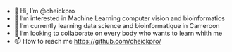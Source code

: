 - 👋 Hi, I’m @cheickpro
- 👀 I’m interested in Machine Learning computer vision and bioinformatics
- 🌱 I’m currently learning data science and bioinformatique in Cameroon
- 💞️ I’m looking to collaborate on every body who wants to learn whith me
- 📫 How to reach me https://github.com/cheickpro/

<!---
cheickpro/cheickpro is a ✨ special ✨ repository because its `README.md` (this file) appears on your GitHub profile.
You can click the Preview link to take a look at your changes.
--->
